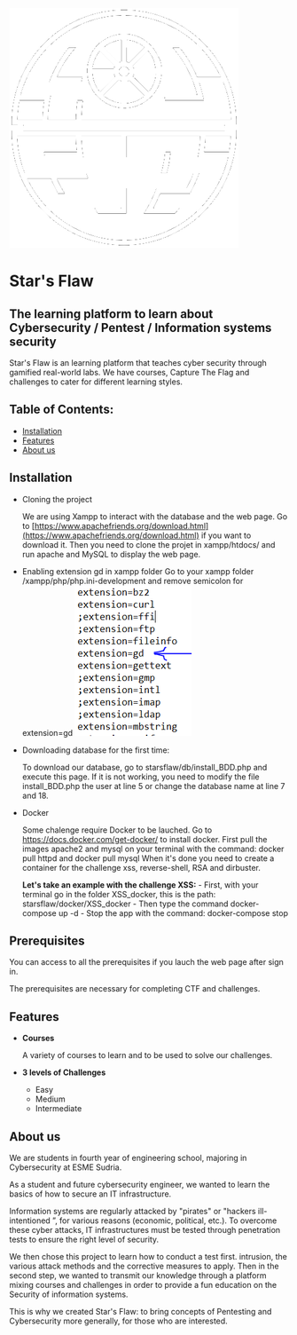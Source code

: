 ![](/images/deathstarw.png)

# Star's Flaw


##  The learning platform to learn about Cybersecurity / Pentest / Information systems security 

Star's Flaw is an learning platform that teaches cyber security through gamified real-world labs. We have courses, Capture The Flag and challenges to cater for different learning styles.

## Table of Contents:

   - [Installation](#installation)
   - [Features](#features)
   - [About us](#about-us)


## Installation

   - Cloning the project

      We are using Xampp to interact with the database and the web page. Go to [https://www.apachefriends.org/download.html](https://www.apachefriends.org/download.html) if you want to download it.
      Then you need to clone the projet in xampp/htdocs/ and run apache and MySQL to display the web page.
      
   - Enabling extension gd in xampp folder
      Go to your xampp folder /xampp/php/php.ini-development and remove semicolon for extension=gd
      ![](/images/xampp_extension.png)
     
   - Downloading database for the first time:
   
     To download our database, go to starsflaw/db/install_BDD.php and execute this page.
     If it is not working, you need to modify the file install_BDD.php the user at line 5 or change the database name at line 7 and 18.
     
   - Docker
      
      Some chalenge require Docker to be lauched. Go to https://docs.docker.com/get-docker/ to install docker.
      First pull the images apache2 and mysql on your terminal with the command: docker pull httpd and docker pull mysql
      When it's done you need to create a container for the challenge xss, reverse-shell, RSA and dirbuster.
      
      **Let's take an example with the challenge XSS:**
         - First, with your terminal go in the folder XSS_docker, this is the path: starsflaw/docker/XSS_docker
         - Then type the command docker-compose up -d
         - Stop the app with the command: docker-compose stop

## Prerequisites

   You can access to all the prerequisites if you lauch the web page after sign in.
   
   The prerequisites are necessary for completing CTF and challenges.
   
## Features

   - **Courses**       
        
        A variety of courses to learn and to be used to solve our challenges.
        
   - **3 levels of Challenges**
        - Easy  
        - Medium
        - Intermediate

## About us

We are students in fourth year of engineering school, majoring in Cybersecurity at ESME Sudria.

As a student and future cybersecurity engineer, we wanted to learn the basics of how to secure an IT infrastructure.

Information systems are regularly attacked by "pirates" or "hackers ill-intentioned ”, for various reasons (economic, political, etc.). To overcome these cyber attacks, IT infrastructures must be tested through penetration tests to ensure the right level of security.

We then chose this project to learn how to conduct a test first. intrusion, the various attack methods and the corrective measures to apply. Then in the second step, we wanted to transmit our knowledge through a platform mixing courses and challenges in order to provide a fun education on the Security of information systems.

This is why we created Star's Flaw: to bring concepts of Pentesting and Cybersecurity more generally, for those who are interested.
